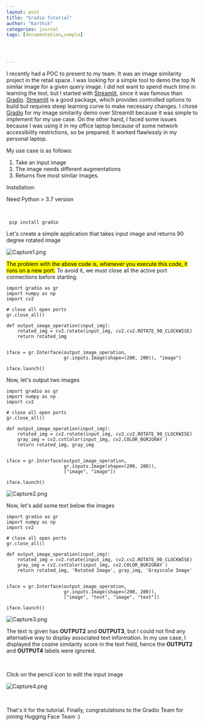 ```yaml
---
layout: post
title: "Gradio Tutorial"
author: "Karthik"
categories: journal
tags: [documentation,sample]




---
```




I recently had a POC to present to my team. It was an image similarity project in the retail space. I was looking for a simple tool to demo the top N similar image for a given query image. I did not want to spend much time in learning the tool, but I started with [Streamlit](https://streamlit.io/), since it was famous than [Gradio](https://gradio.app/). [Streamlit](https://streamlit.io/) is a good package, which provides controlled options to build but requires steep learning curve to make necessary changes. I chose [Gradio](https://gradio.app/) for my image similarity demo over Streamlit because it was simple to implement for my use case. On the other hand, I faced some issues because I was using it in my office laptop because of some network accessibility restrictions, so be prepared. It worked flawlessly in my personal laptop. 



My use case is as follows:

1. Take an input image
2. The image needs different augmentations
3. Returns five most similar images. 

 

Installation:

Need Python > 3.7 version

<br>

```
 pip install gradio
```



Let's create a simple application that takes input image and returns 90 degree rotated image



![Capture1.png](https://i.postimg.cc/Hx2LjTQ6/Capture1.png)

<mark>The problem with the above code is, whenever you execute this code, it runs on a new port.</mark> To avoid it, we must close all the active port connections before starting. 

```
import gradio as gr
import numpy as np
import cv2

# close all open ports
gr.close_all()

def output_image_operation(input_img):
    rotated_img = cv2.rotate(input_img, cv2.cv2.ROTATE_90_CLOCKWISE)
    return rotated_img         
  

iface = gr.Interface(output_image_operation,
                     gr.inputs.Image(shape=(200, 200)), "image")

iface.launch()
```





Now, let's output two images



```
import gradio as gr
import numpy as np
import cv2

# close all open ports
gr.close_all()

def output_image_operation(input_img):
    rotated_img = cv2.rotate(input_img, cv2.cv2.ROTATE_90_CLOCKWISE)
    gray_img = cv2.cvtColor(input_img, cv2.COLOR_BGR2GRAY )
    return rotated_img, gray_img        
  

iface = gr.Interface(output_image_operation,
                     gr.inputs.Image(shape=(200, 200)), 
                     ["image", "image"])

iface.launch()
```

![Capture2.png](https://i.postimg.cc/CKK0JbDs/Capture2.png)



Now, let's add some text below the images

```
import gradio as gr
import numpy as np
import cv2

# close all open ports
gr.close_all()

def output_image_operation(input_img):
    rotated_img = cv2.rotate(input_img, cv2.cv2.ROTATE_90_CLOCKWISE)
    gray_img = cv2.cvtColor(input_img, cv2.COLOR_BGR2GRAY )
    return rotated_img, 'Rotated Image', gray_img, 'Grayscale Image'        
  

iface = gr.Interface(output_image_operation,
                     gr.inputs.Image(shape=(200, 200)), 
                     ["image", "text", "image", "text"])

iface.launch()
```





![Capture3.png](https://i.postimg.cc/jdrrmpP5/Capture3.png)

The text is given has **OUTPUT2** and **OUTPUT3**, but I could not find any alternative way to display associated text information. In my use case, I displayed the cosine similarity score in the text field, hence the **OUTPUT2** and **OUTPUT4** labels were ignored. 

<br>

Click on the pencil icon to edit the input image



![Capture4.png](https://i.postimg.cc/3J72Nw2H/Capture4.png)





<br>



That's it for the tutorial. Finally, congratulations to the Gradio Team for joining Hugging Face Team :)